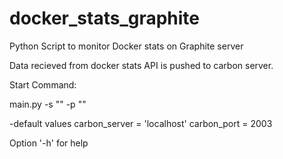 # docker_stats_graphite
Python Script to monitor Docker stats on Graphite server

Data recieved from docker stats API is pushed to carbon server.


Start Command:

main.py -s "<graphite server>" -p "<carbon port>"

-default values
 carbon_server = 'localhost'
 carbon_port = 2003

Option '-h' for help

